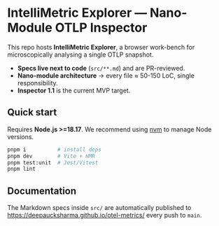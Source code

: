 # IntelliMetric Explorer — Nano-Module OTLP Inspector

This repo hosts **IntelliMetric Explorer**, a browser work-bench for
microscopically analysing a single OTLP snapshot.

* **Specs live next to code** (`src/**.md`) and are PR-reviewed.
* **Nano-module architecture** → every file ≈ 50-150 LoC, single
  responsibility.
* **Inspector 1.1** is the current MVP target.

## Quick start

Requires **Node.js >=18.17**. We recommend using
[nvm](https://github.com/nvm-sh/nvm) to manage Node versions.

```bash
pnpm i          # install deps
pnpm dev        # Vite + HMR
pnpm test:unit  # Jest/Vitest
pnpm lint
```

## Documentation

The Markdown specs inside `src/` are automatically published to
https://deepaucksharma.github.io/otel-metrics/ every push to `main`.
